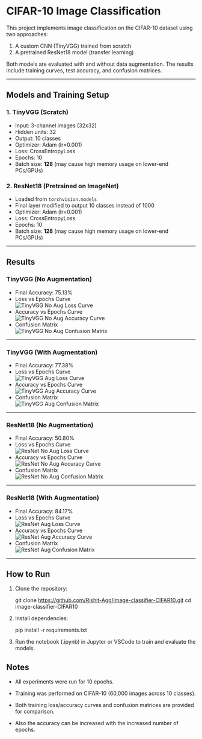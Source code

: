 # CIFAR-10 Image Classification

This project implements image classification on the CIFAR-10 dataset using two approaches:
1. A custom CNN (TinyVGG) trained from scratch
2. A pretrained ResNet18 model (transfer learning)

Both models are evaluated with and without data augmentation. The results include training curves, test accuracy, and confusion matrices.

---

## Models and Training Setup

### 1. TinyVGG (Scratch)
- Input: 3-channel images (32x32)
- Hidden units: 32
- Output: 10 classes
- Optimizer: Adam (lr=0.001)
- Loss: CrossEntropyLoss
- Epochs: 10
- Batch size: **128** (may cause high memory usage on lower-end PCs/GPUs)

### 2. ResNet18 (Pretrained on ImageNet)
- Loaded from `torchvision.models`
- Final layer modified to output 10 classes instead of 1000
- Optimizer: Adam (lr=0.001)
- Loss: CrossEntropyLoss
- Epochs: 10
- Batch size: **128** (may cause high memory usage on lower-end PCs/GPUs)

---

## Results

### TinyVGG (No Augmentation)
- Final Accuracy: 75.13%
- Loss vs Epochs Curve  
  ![TinyVGG No Aug Loss Curve](images/Screenshot-2025-09-18-113617.png)
- Accuracy vs Epochs Curve  
  ![TinyVGG No Aug Accuracy Curve](images/Screenshot-2025-09-18-113731.png)
- Confusion Matrix  
  ![TinyVGG No Aug Confusion Matrix](images/Screenshot-2025-09-18-114135.png)

---

### TinyVGG (With Augmentation)
- Final Accuracy: 77.38%
- Loss vs Epochs Curve  
  ![TinyVGG Aug Loss Curve](images/Screenshot-2025-09-18-113859.png)
- Accuracy vs Epochs Curve  
  ![TinyVGG Aug Accuracy Curve](images/Screenshot-2025-09-18-114021.png)
- Confusion Matrix  
  ![TinyVGG Aug Confusion Matrix](images/Screenshot-2025-09-18-114142.png)

---

### ResNet18 (No Augmentation)
- Final Accuracy: 50.80%
- Loss vs Epochs Curve  
  ![ResNet No Aug Loss Curve](images/Screenshot-2025-09-18-114103.png)
- Accuracy vs Epochs Curve  
  ![ResNet No Aug Accuracy Curve](images/Screenshot-2025-09-18-114111.png)
- Confusion Matrix  
  ![ResNet No Aug Confusion Matrix](images/Screenshot-2025-09-18-114148.png)

---

### ResNet18 (With Augmentation)
- Final Accuracy: 84.17%
- Loss vs Epochs Curve  
  ![ResNet Aug Loss Curve](images/Screenshot-2025-09-18-114118.png)
- Accuracy vs Epochs Curve  
  ![ResNet Aug Accuracy Curve](images/Screenshot-2025-09-18-114124.png)
- Confusion Matrix  
  ![ResNet Aug Confusion Matrix](images/Screenshot-2025-09-18-114155.png)

---

## How to Run
1. Clone the repository:
   
   git clone https://github.com/Rishit-Agg/image-classifier-CIFAR10.git
   cd image-classifier-CIFAR10

2. Install dependencies:

    pip install -r requirements.txt


3. Run the notebook (.ipynb) in Jupyter or VSCode to train and evaluate the models.

## Notes

- All experiments were run for 10 epochs.

- Training was performed on CIFAR-10 (60,000 images across 10 classes).

- Both training loss/accuracy curves and confusion matrices are provided for comparison.

- Also the accuracy can be increased with the increased number of epochs.

